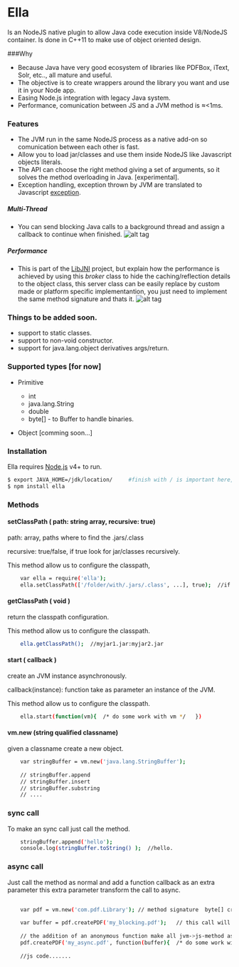 # Ella

Is an NodeJS native plugin to allow Java code execution inside V8/NodeJS container. Is done in C++11 to make use of object oriented design.

###Why 

- Because Java have very good ecosystem of libraries like PDFBox, iText, Solr, etc.., all mature and useful.
- The objective is to create wrappers around the library you want and use it in your Node app.
- Easing Node.js integration with legacy Java system. 
- Performance, comunication between JS and a JVM method is ≈<1ms.
 
### Features 
  
  - The JVM run in the same NodeJS process as a native add-on so comunication between each other is fast. 
  - Allow you to load jar/classes and use them inside NodeJS like Javascript objects literals.  
  - The API can choose the right method giving a set of arguments, so it solves the method overloading in Java. [experimental].
  - Exception handling, exception thrown by JVM are translated to Javascript [exception](http://www.w3schools.com/js/js_errors.asp). 
  
##### Multi-Thread
  - You can send blocking Java calls to a background thread and assign a callback to continue when finished.
  ![alt tag](https://github.com/cesarvr/Ella/blob/master/docs/ella_multi_thread.png) 

##### Performance
  - This is part of the [LibJNI](https://github.com/cesarvr/JNI) project, but explain how the performance is achieved by using this *broker* class to hide the caching/reflection details to the object class, this server class can be easily replace by custom made or platform specific implementantion, you just need to implement the same method signature and thats it.
  ![alt tag](https://github.com/cesarvr/Ella/blob/master/docs/design-diagram.png) 
 
### Things to be added soon. 
	
  - support to static classes.
  - support to non-void constructor. 
  - support for java.lang.object derivatives args/return.
 
 
### Supported types [for now] 
  - Primitive
    - int
    - java.lang.String 
    - double 
    - byte[] - to Buffer to handle binaries.

  - Object [comming soon...]

### Installation

Ella requires [Node.js](https://nodejs.org/) v4+ to run.

```sh
$ export JAVA_HOME=/jdk/location/     #finish with / is important here, there is a bug in the installer :(
$ npm install ella
```

### Methods

#### setClassPath ( path: string array, recursive: true)

path: array, paths where to find the .jars/.class

recursive: true/false, if true look for jar/classes recursively. 


This method allow us to configure the classpath,  

```sh
	var ella = require('ella');
	ella.setClassPath(['/folder/with/.jars/.class', ...], true);  //if true flag, it will look recursively all jars/class. 
```



#### getClassPath ( void )

return the classpath configuration. 

This method allow us to configure the classpath.

```sh
	ella.getClassPath();  //myjar1.jar:myjar2.jar   
```


#### start ( callback )

create an JVM instance asynchronously.
 
callback(instance): function take as parameter an instance of the JVM. 

This method allow us to configure the classpath.

```sh
	ella.start(function(vm){  /* do some work with vm */   })
```



#### vm.new (string qualified classname)

given a classname create a new object.

```sh
	var stringBuffer = vm.new('java.lang.StringBuffer');
	
	// stringBuffer.append
	// stringBuffer.insert
	// stringBuffer.substring 
	// ....
```

### sync call 

To make an sync call just call the method.

```sh
	stringBuffer.append('hello'); 
	console.log(stringBuffer.toString() );  //hello. 
```


### async call 

Just call the method as normal and add a function callback as an extra parameter this extra parameter transform the call to async. 

```sh
	
	var pdf = vm.new('com.pdf.Library'); // method signature  byte[] createPDF(string); 
	
	var buffer = pdf.createPDF('my_blocking.pdf');   // this call will block the interpreter in this position. 
	
	// the addition of an anonymous function make all jvm->js-method async.
	pdf.createPDF('my_async.pdf', function(buffer){  /* do some work with buffer */ }); // non-blocking call.
	
	//js code.......
```








